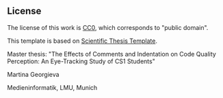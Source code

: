
## License

The license of this work is [CC0](https://creativecommons.org/publicdomain/zero/1.0/), which corresponds to "public domain".

This template is based on [Scientific Thesis Template](https://github.com/latextemplates/scientific-thesis-template).

Master thesis: "The Effects of Comments and Indentation on Code Quality Perception: An Eye-Tracking Study of CS1 Students"

Martina Georgieva

Medieninformatik, LMU, Munich 
